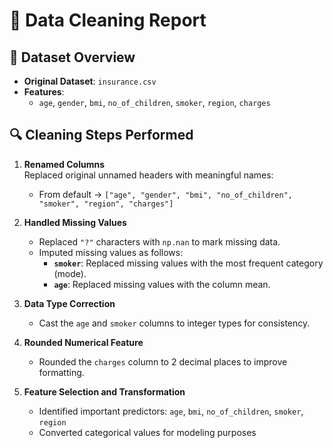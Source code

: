 # 🧹 Data Cleaning Report

## 📌 Dataset Overview
- **Original Dataset**: `insurance.csv`
- **Features**:
  - `age`, `gender`, `bmi`, `no_of_children`, `smoker`, `region`, `charges`

## 🔍 Cleaning Steps Performed

1. **Renamed Columns**  
   Replaced original unnamed headers with meaningful names:
   - From default → `["age", "gender", "bmi", "no_of_children", "smoker", "region", "charges"]`

2. **Handled Missing Values**
   - Replaced `"?"` characters with `np.nan` to mark missing data.
   - Imputed missing values as follows:
     - **`smoker`**: Replaced missing values with the most frequent category (mode).
     - **`age`**: Replaced missing values with the column mean.

3. **Data Type Correction**
   - Cast the `age` and `smoker` columns to integer types for consistency.

4. **Rounded Numerical Feature**
   - Rounded the `charges` column to 2 decimal places to improve formatting.

5. **Feature Selection and Transformation**
   - Identified important predictors: `age`, `bmi`, `no_of_children`, `smoker`, `region`
   - Converted categorical values for modeling purposes